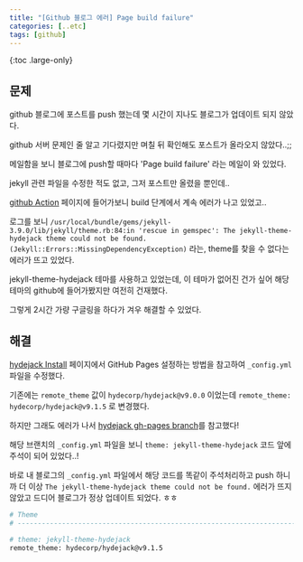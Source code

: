 ```yaml
---
title: "[Github 블로그 에러] Page build failure"
categories: [..etc]
tags: [github]
---
```


{:toc .large-only}

## 문제

github 블로그에 포스트를 push 했는데 몇 시간이 지나도 블로그가 업데이트 되지 않았다.

github 서버 문제인 줄 알고 기다렸지만 며칠 뒤 확인해도 포스트가 올라오지 않았다..;;

메일함을 보니 블로그에 push할 때마다 'Page build failure' 라는 메일이 와 있었다.

jekyll 관련 파일을 수정한 적도 없고, 그저 포스트만 올렸을 뿐인데..

[github Action](https://github.com/jellymando/jellymando.github.io/actions) 페이지에 들어가보니 build 단계에서 계속 에러가 나고 있었고..

로그를 보니 `/usr/local/bundle/gems/jekyll-3.9.0/lib/jekyll/theme.rb:84:in 'rescue in gemspec': The jekyll-theme-hydejack theme could not be found. (Jekyll::Errors::MissingDependencyException)` 라는, theme를 찾을 수 없다는 에러가 뜨고 있었다.

jekyll-theme-hydejack 테마를 사용하고 있었는데, 이 테마가 없어진 건가 싶어 해당 테마의 github에 들어가봤지만 여전히 건재했다.

그렇게 2시간 가량 구글링을 하다가 겨우 해결할 수 있었다.

## 해결

[hydejack Install](https://hydejack.com/docs/install/#github-pages) 페이지에서 GitHub Pages 설정하는 방법을 참고하여 `_config.yml` 파일을 수정했다.

기존에는 `remote_theme` 값이 `hydecorp/hydejack@v9.0.0` 이었는데 `remote_theme: hydecorp/hydejack@v9.1.5` 로 변경했다.

하지만 그래도 에러가 나서 [hydejack gh-pages branch](https://github.com/hydecorp/hydejack-starter-kit/tree/gh-pages)를 참고했다!

해당 브랜치의 `_config.yml` 파일을 보니 `theme: jekyll-theme-hydejack` 코드 앞에 주석이 되어 있었다..!

바로 내 블로그의 `_config.yml` 파일에서 해당 코드를 똑같이 주석처리하고 push 하니까 더 이상 `The jekyll-theme-hydejack theme could not be found.` 에러가 뜨지 않았고 드디어 블로그가 정상 업데이트 되었다. ㅎㅎ

```bash
# Theme
# ---------------------------------------------------------------------------------------

# theme: jekyll-theme-hydejack
remote_theme: hydecorp/hydejack@v9.1.5
```
